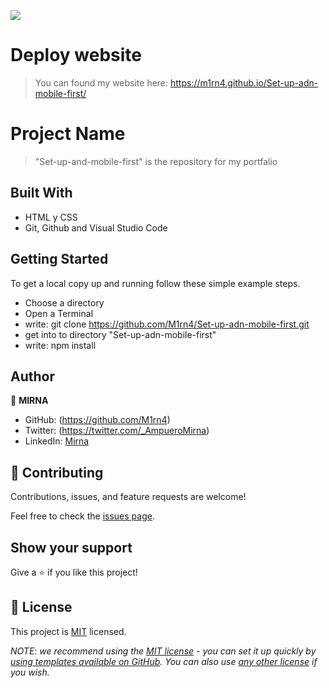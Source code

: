 ![](https://img.shields.io/badge/Microverse-blueviolet)

# Deploy website

> You can found my website here:
 https://m1rn4.github.io/Set-up-adn-mobile-first/

# Project Name

> "Set-up-and-mobile-first" is the repository for my portfalio 

## Built With

- HTML y CSS
- Git, Github and Visual Studio Code

## Getting Started

To get a local copy up and running follow these simple example steps.

- Choose a directory
- Open a Terminal
- write: git clone https://github.com/M1rn4/Set-up-adn-mobile-first.git
- get into to directory "Set-up-adn-mobile-first"
- write: npm install

## Author

👤 **MIRNA**

- GitHub: (https://github.com/M1rn4)
- Twitter: (https://twitter.com/_AmpueroMirna)
- LinkedIn: [Mirna](https://www.linkedin.com/in/mirna-ampuero-caro/)


## 🤝 Contributing

Contributions, issues, and feature requests are welcome!

Feel free to check the [issues page](https://github.com/M1rn4/Set-up-adn-mobile-first/issues).

## Show your support

Give a ⭐️ if you like this project!

## 📝 License

This project is [MIT](./LICENSE) licensed.

_NOTE: we recommend using the [MIT license](https://choosealicense.com/licenses/mit/) - you can set it up quickly by [using templates available on GitHub](https://docs.github.com/en/communities/setting-up-your-project-for-healthy-contributions/adding-a-license-to-a-repository). You can also use [any other license](https://choosealicense.com/licenses/) if you wish._
